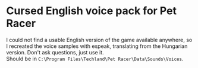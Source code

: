 # Cursed English voice pack for Pet Racer
I could not find a usable English version of the game available anywhere, so I recreated the voice samples with espeak, translating from the Hungarian version. Don't ask questions, just use it.<br>Should be in `C:\Program Files\Techland\Pet Racer\Data\Sounds\Voices`.
